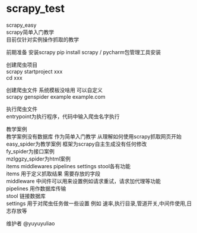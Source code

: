 # scrapy_test  
scrapy_easy  
scrapy简单入门教学  
目前仅针对实例操作抓取的教学  

前期准备
安装scrapy
pip install scrapy / pycharm包管理工具安装  

创建爬虫项目   
scrapy startproject xxx  
cd xxx  

创建爬虫文件 系统模板没啥用 可以自定义   
scrapy genspider example example.com  

执行爬虫文件  
entrypoint为执行程序，代码中输入爬虫名字执行  

教学案例  
教学案例没有数据库  作为简单入门教学 从理解如何使用scrapy抓取网页开始    
easy_spider为教学案例 框架为scrapy自主生成没有任何修改  
fy_spider为接口案例  
mzlggzy_spider为html案例  
items middlewares pipelines settings stool各有功能  
items 用于定义抓取结果 需要存放的字段  
middleware 中间件可以用来设置例如请求重试，请求加代理等功能   
pipelines 用作数据库传输  
stool 链接数据库  
settings  用于对爬虫任务做一些设置  例如 速率,执行目录,管道开关,中间件使用,日志存放等  


维护者 @yuyuyuliao


